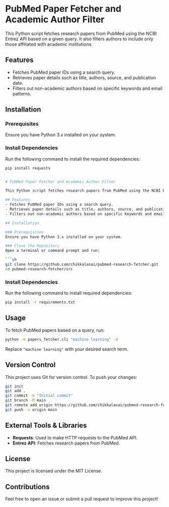 # PubMed Paper Fetcher and Academic Author Filter

This Python script fetches research papers from PubMed using the NCBI Entrez API based on a given query. It also filters authors to include only those affiliated with academic institutions.

## Features
- Fetches PubMed paper IDs using a search query.
- Retrieves paper details such as title, authors, source, and publication date.
- Filters out non-academic authors based on specific keywords and email patterns.

## Installation

### Prerequisites
Ensure you have Python 3.x installed on your system.

### Install Dependencies
Run the following command to install the required dependencies:

```sh
pip install requests


# PubMed Paper Fetcher and Academic Author Filter

This Python script fetches research papers from PubMed using the NCBI Entrez API based on a given query. It also filters authors to include only those affiliated with academic institutions.

## Features
- Fetches PubMed paper IDs using a search query.
- Retrieves paper details such as title, authors, source, and publication date.
- Filters out non-academic authors based on specific keywords and email patterns.

## Installation

### Prerequisites
Ensure you have Python 3.x installed on your system.

### Clone the Repository
Open a terminal or command prompt and run:

```sh
git clone https://github.com/chikkalasai/pubmed-research-fetcher.git
cd pubmed-research-fetcher/src
```

### Install Dependencies
Run the following command to install required dependencies:

```sh
pip install -r requirements.txt
```

## Usage
To fetch PubMed papers based on a query, run:

```sh
python -m papers_fetcher.cli "machine learning" -d
```

Replace `"machine learning"` with your desired search term.

## Version Control
This project uses Git for version control. To push your changes:

```sh
git init
git add .
git commit -m "Initial commit"
git branch -M main
git remote add origin https://github.com/chikkalasai/pubmed-research-fetcher.git
git push -u origin main
```

## External Tools & Libraries
- **Requests**: Used to make HTTP requests to the PubMed API.
- **Entrez API**: Fetches research papers from PubMed.

## License
This project is licensed under the MIT License.

## Contributions
Feel free to open an issue or submit a pull request to improve this project!
